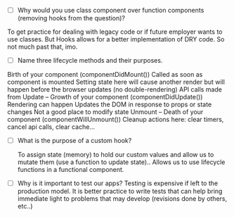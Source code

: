 - [ ] Why would you use class component over function components (removing hooks from the question)?

To get practice for dealing with legacy code or if future employer wants to use classes.
But Hooks allows for a better implementation of DRY code. So not much past that, imo.

- [ ] Name three lifecycle methods and their purposes.

Birth of your component (componentDidMount())
    Called as soon as component is mounted
    Setting state here will cause another render but will happen before the browser updates (no double-rendering)
    API calls made from
Update – Growth of your component (componentDidUpdate())
    Rendering can happen
    Updates the DOM in response to props or state changes
    Not a good place to modify state
Unmount – Death of your component (componentWillUnmount())
    Cleanup actions here: 
        clear timers, cancel api calls, clear cache...

- [ ] What is the purpose of a custom hook?

    To assign state (memory) to hold our custom values and allow us to mutate them (use a function to update state).. 
    Allows us to use lifecycle functions in a functional component.

- [ ] Why is it important to test our apps?
    Testing is expensive if left to the production model. It is better practice to write tests that can help bring immediate light to problems that may develop (revisions done by others, etc..)
